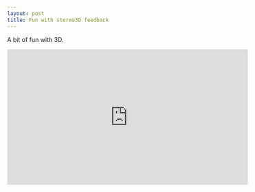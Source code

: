 ```yaml
---
layout: post
title: Fun with stereo3D feedback
---
```


A bit of fun with 3D. 

<iframe width="560" height="315" src="https://www.youtube.com/embed/4G9e7v-0-v4" frameborder="0" allowfullscreen></iframe>
